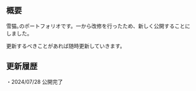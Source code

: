 ## **概要**

雪猫｡のポートフォリオです。一から改修を行ったため、新しく公開することにしました。

更新するべきことがあれば随時更新していきます。

## **更新履歴**

・2024/07/28 公開完了
